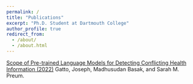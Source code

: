```yaml
---
permalink: /
title: "Publications"
excerpt: "Ph.D. Student at Dartmouth College"
author_profile: true
redirect_from: 
  - /about/
  - /about.html
---
```


[Scope of Pre-trained Language Models for Detecting Conflicting Health Information (2022)](https://arxiv.org/pdf/2209.11102.pdf)
Gatto, Joseph, Madhusudan Basak, and Sarah M. Preum.
